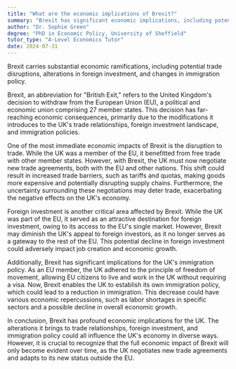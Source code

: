 ```yaml
---
title: "What are the economic implications of Brexit?"
summary: "Brexit has significant economic implications, including potential trade disruptions, changes in foreign investment, and shifts in immigration policy."
author: "Dr. Sophie Green"
degree: "PhD in Economic Policy, University of Sheffield"
tutor_type: "A-Level Economics Tutor"
date: 2024-07-31
---
```


Brexit carries substantial economic ramifications, including potential trade disruptions, alterations in foreign investment, and changes in immigration policy.

Brexit, an abbreviation for "British Exit," refers to the United Kingdom's decision to withdraw from the European Union (EU), a political and economic union comprising 27 member states. This decision has far-reaching economic consequences, primarily due to the modifications it introduces to the UK's trade relationships, foreign investment landscape, and immigration policies.

One of the most immediate economic impacts of Brexit is the disruption to trade. While the UK was a member of the EU, it benefitted from free trade with other member states. However, with Brexit, the UK must now negotiate new trade agreements, both with the EU and other nations. This shift could result in increased trade barriers, such as tariffs and quotas, making goods more expensive and potentially disrupting supply chains. Furthermore, the uncertainty surrounding these negotiations may deter trade, exacerbating the negative effects on the UK's economy.

Foreign investment is another critical area affected by Brexit. While the UK was part of the EU, it served as an attractive destination for foreign investment, owing to its access to the EU's single market. However, Brexit may diminish the UK's appeal to foreign investors, as it no longer serves as a gateway to the rest of the EU. This potential decline in foreign investment could adversely impact job creation and economic growth.

Additionally, Brexit has significant implications for the UK's immigration policy. As an EU member, the UK adhered to the principle of freedom of movement, allowing EU citizens to live and work in the UK without requiring a visa. Now, Brexit enables the UK to establish its own immigration policy, which could lead to a reduction in immigration. This decrease could have various economic repercussions, such as labor shortages in specific sectors and a possible decline in overall economic growth.

In conclusion, Brexit has profound economic implications for the UK. The alterations it brings to trade relationships, foreign investment, and immigration policy could all influence the UK's economy in diverse ways. However, it is crucial to recognize that the full economic impact of Brexit will only become evident over time, as the UK negotiates new trade agreements and adapts to its new status outside the EU.
    